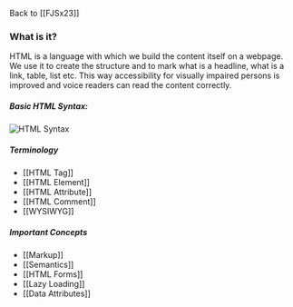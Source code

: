 Back to [[FJSx23]]
### What is it?
HTML is a language with which we build the content itself on a webpage. We use it to create the structure and to mark what is a headline, what is a link, table, list etc. This way accessibility for visually impaired persons is improved and voice readers can read the content correctly. 
##### Basic HTML Syntax:

![HTML Syntax](https://i.gyazo.com/058dcba0f5c125d70ee33d4fa522e104.png)
##### Terminology
- [[HTML Tag]]
- [[HTML Element]]
- [[HTML Attribute]]
- [[HTML Comment]]
- [[WYSIWYG]]
##### Important Concepts
- [[Markup]]
- [[Semantics]]
- [[HTML Forms]]
- [[Lazy Loading]]
- [[Data Attributes]]
